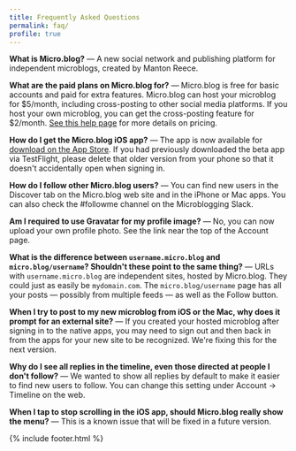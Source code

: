 ```yaml
---
title: Frequently Asked Questions
permalink: faq/
profile: true
---
```


**What is Micro.blog?** — A new social network and publishing platform for independent microblogs, created by Manton Reece.

**What are the paid plans on Micro.blog for?** — Micro.blog is free for basic accounts and paid for extra features. Micro.blog can host your microblog for $5/month, including cross-posting to other social media platforms. If you host your own microblog, you can get the cross-posting feature for $2/month. [See this help page](http://help.micro.blog/2018/pricing/) for more details on pricing.

**How do I get the Micro.blog iOS app?** — The app is now available for [download on the App Store](https://itunes.apple.com/us/app/micro-blog/id1253201335?ls=1&mt=8). If you had previously downloaded the beta app via TestFlight, please delete that older version from your phone so that it doesn't accidentally open when signing in.

**How do I follow other Micro.blog users?** — You can find new users in the Discover tab on the Micro.blog web site and in the iPhone or Mac apps. You can also check the #followme channel on the Microblogging Slack.

**Am I required to use Gravatar for my profile image?** — No, you can now upload your own profile photo. See the link near the top of the Account page.

**What is the difference between `username.micro.blog` and `micro.blog/username`? Shouldn't these point to the same thing?** — URLs with `username.micro.blog` are independent sites, hosted by Micro.blog. They could just as easily be `mydomain.com`. The `micro.blog/username` page has all your posts — possibly from multiple feeds — as well as the Follow button.

**When I try to post to my new microblog from iOS or the Mac, why does it prompt for an external site?** — If you created your hosted microblog after signing in to the native apps, you may need to sign out and then back in from the apps for your new site to be recognized. We're fixing this for the next version.

**Why do I see all replies in the timeline, even those directed at people I don't follow?** — We wanted to show all replies by default to make it easier to find new users to follow. You can change this setting under Account → Timeline on the web.

**When I tap to stop scrolling in the iOS app, should Micro.blog really show the menu?** — This is a known issue that will be fixed in a future version.

{% include footer.html %}
